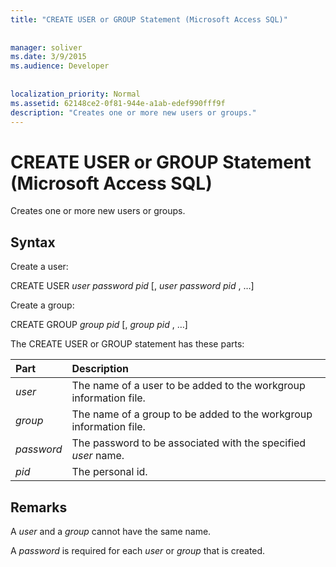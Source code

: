 ```yaml
---
title: "CREATE USER or GROUP Statement (Microsoft Access SQL)"
  
  
manager: soliver
ms.date: 3/9/2015
ms.audience: Developer
 
  
localization_priority: Normal
ms.assetid: 62148ce2-0f81-944e-a1ab-edef990fff9f
description: "Creates one or more new users or groups."
---
```


# CREATE USER or GROUP Statement (Microsoft Access SQL)

Creates one or more new users or groups.
  
## Syntax

Create a user:
  
CREATE USER  *user*  *password pid*  [,  *user*  *password pid*  , …] 
  
Create a group:
  
CREATE GROUP  *group*  *pid*  [,  *group*  *pid*  , …] 
  
The CREATE USER or GROUP statement has these parts:
  
|**Part**|**Description**|
|:-----|:-----|
| *user*  <br/> |The name of a user to be added to the workgroup information file.  <br/> |
| *group*  <br/> |The name of a group to be added to the workgroup information file.  <br/> |
| *password*  <br/> |The password to be associated with the specified  *user*  name.  <br/> |
| *pid*  <br/> |The personal id.  <br/> |
   
## Remarks

A  *user*  and a  *group*  cannot have the same name. 
  
A  *password*  is required for each  *user*  or  *group*  that is created. 
  

